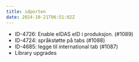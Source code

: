 ```yaml
---
title: idporten
date: 2024-10-21T06:51:02Z
---
```

- ID-4726: Enable eIDAS eID i produksjon. (#1089)
- ID-4724: språkstøtte på tabs (#1088)
- ID-4685: legge til international tab (#1087)
- Library upgrades


